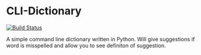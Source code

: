# CLI-Dictionary

[![Build Status](https://travis-ci.org/MaxKam/CLI-Dictionary.svg?branch=master)](https://travis-ci.org/MaxKam/CLI-Dictionary)

A simple command line dictionary written in Python. Will give suggestions if word is misspelled and allow you to see definiton of suggestion.
